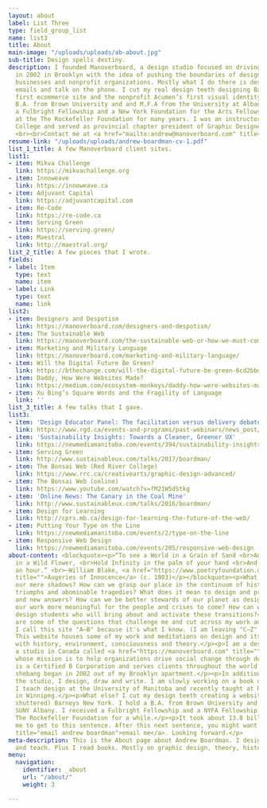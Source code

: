 ```yaml
---
layout: about
label: List Three
type: field_group_list
name: list3
title: About
main-image: "/uploads/uploads/ab-about.jpg"
sub-title: Design spells destiny.
description: I founded Manoverboard, a design studio focused on driving social change,
  in 2002 in Brooklyn with the idea of pushing the boundaries of design for innovative
  businesses and nonprofit organizations. Mostly what I do there is design and send
  emails and talk on the phone. I cut my real design teeth designing Barneys New York’s
  first ecommerce site and the nonprofit Acumen’s first visual identity. I hold a
  B.A. from Brown University and and M.F.A from the University at Albany SUNY. I received
  a Fulbright Fellowship and a New York Foundation for the Arts Fellowship. I worked
  at the The Rockefeller Foundation for many years. I was an instructor at Red River
  College and served as provincial chapter president of Graphic Designers of Canada.
  <br><br>Contact me at <a href="mailto:andrew@manoverboard.com" title="">andrew@manoverboard.com</a>
resume-link: "/uploads/uploads/andrew-boardman-cv-1.pdf"
list_1_title: A few Manoverboard client sites.
list1:
- item: Mikva Challenge
  link: https://mikvachallenge.org
- item: Innoweave
  link: https://innoweave.ca
- item: Adjuvant Capital
  link: https://adjuvantcapital.com
- item: Re-Code
  link: https://re-code.ca
- item: Serving Green
  link: https://serving.green/
- item: Maestral
  link: http://maestral.org/
list_2_title: A few pieces that I wrote.
fields:
- label: Item
  type: text
  name: item
- label: Link
  type: text
  name: link
list2:
- item: Designers and Despotism
  link: https://manoverboard.com/designers-and-despotism/
- item: The Sustainable Web
  link: https://manoverboard.com/the-sustainable-web-or-how-we-must-communicate/
- item: Marketing and Military Language
  link: https://manoverboard.com/marketing-and-military-language/
- item: Will the Digital Future Be Green?
  link: https://bthechange.com/will-the-digital-future-be-green-6cd2bbd34f4a
- item: Daddy, How Were Websites Made?
  link: https://medium.com/ecosystem-monkeys/daddy-how-were-websites-made-b0b324e35bf7
- item: Xu Bing’s Square Words and the Fragility of Language
  link: ''
list_3_title: A few talks that I gave.
list3:
- item: 'Design Educator Panel: The facilitation versus delivery debate'
  link: https://www.rgd.ca/events-and-programs/past-webinars/news_post/6037.php
- item: 'Sustainability Insights: Towards a Cleaner, Greener UX'
  link: https://newmediamanitoba.com/events/394/sustainability-insights-green-ux-and-a-greener-web
- item: Serving Green
  link: http://www.sustainableux.com/talks/2017/boardman/
- item: The Bonsai Web (Red River College)
  link: https://www.rrc.ca/creativearts/graphic-design-advanced/
- item: The Bonsai Web (online)
  link: https://www.youtube.com/watch?v=fM21W5dStkg
- item: 'Online News: The Canary in the Coal Mine'
  link: http://www.sustainableux.com/talks/2016/boardman/
- item: Design for Learning
  link: http://cprs.mb.ca/design-for-learning-the-future-of-the-web/
- item: Putting Your Type on the Line
  link: https://newmediamanitoba.com/events/2/type-on-the-line
- item: Responsive Web Design
  link: https://newmediamanitoba.com/events/205/responsive-web-design
about-content: <blockquote><p>“To see a World in a Grain of Sand <br>And a Heaven
  in a Wild Flower, <br>Hold Infinity in the palm of your hand <br>And Eternity in
  an hour.” <br>—William Blake, <a href="https://www.poetryfoundation.org/poems/43650/auguries-of-innocence"
  title="">Augeries of Innocence</a> (c. 1803)</p></blockquote><p>What exists beyond
  our mere shadows? How can we grasp our place in the continuum of history's unfolding
  triumphs and abominable tragedies? What does it mean to design and present new problems
  and new answers? How can we be better stewards of our planet as designers and make
  our work more meaningful for the people and crises to come? How can we better educate
  design students who will bring about and activate these transitions?</p><p>These
  are some of the questions that challenge me and cut across my work and research.
  I call this site "A—B" because it's what I know. (I am leaving "C—Z" to others.)
  This website houses some of my work and meditations on design and its correspondence
  with history, environment, consciousness and theory.</p><p>I am a designer who runs
  a studio in Canada called <a href="https://manoverboard.com" title="">Manoverboard</a>
  whose mission is to help organizations drive social change through design. Manoverboard
  is a Certified B Corporation and serves clients throughout the world. The whole
  shebang began in 2002 out of my Brooklyn apartment.</p><p>In addition to managing
  the studio, I design, draw and write. I am slowly working on a book on design consciousness.
  I teach design at the University of Manitoba and recently taught at Red River College
  in Winnipeg.</p><p>What else? I cut my design teeth creating a website for (now
  shuttered) Barneys New York. I hold a B.A. from Brown University and an M.F.A. from
  SUNY Albany. I received a Fulbright Fellowship and a NYFA Fellowship. I worked at
  The Rockefeller Foundation for a while.</p><p>It took about 13.8 billion years for
  me to get to this sentence. After this next sentence, you might want to <a href="mailto:andrew@manoverboard.com"
  title="email andrew boardman">email me</a>. Looking forward.</p>
meta-description: This is the About page about Andrew Boardman. I design, draw, write
  and teach. Plus I read books. Mostly on graphic design, theory, history, consciousness.
menu:
  navigation:
    identifier: _about
    url: "/about/"
    weight: 3

---
```

